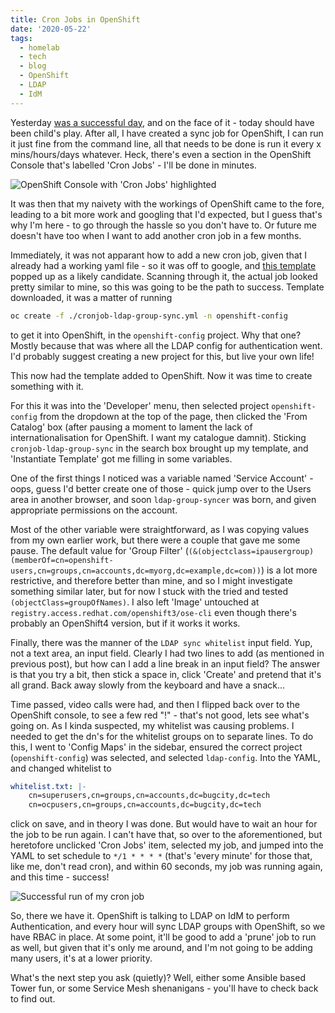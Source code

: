 ```yaml
---
title: Cron Jobs in OpenShift
date: '2020-05-22'
tags:
  - homelab
  - tech
  - blog
  - OpenShift
  - LDAP
  - IdM
---
```

Yesterday [was a successful day](/posts/ldap-on-openshift), and on the face of it - today should have been child's play. After all, I have created a sync job for OpenShift, I can run it just fine from the command line, all that needs to be done is run it every x mins/hours/days whatever. Heck, there's even a section in the OpenShift Console that's labelled 'Cron Jobs' - I'll be done in minutes.

![OpenShift Console with 'Cron Jobs' highlighted](/images/CRON-JOBS.png "Look, it's a section labelled 'Cron Jobs' - this is going to be a piece of cake...")

It was then that my naivety with the workings of OpenShift came to the fore, leading to a bit more work and googling that I'd expected, but I guess that's why I'm here - to go through the hassle so you don't have to. Or future me doesn't have too when I want to add another cron job in a few months.

Immediately, it was not apparant how to add a new cron job, given that I already had a working yaml file - so it was off to google, and [this template](https://github.com/redhat-cop/openshift-management/blob/master/jobs/cronjob-ldap-group-sync.yml) popped up as a likely candidate. Scanning through it, the actual job looked pretty similar to mine, so this was going to be the path to success. Template downloaded, it was a matter of running

```bash
oc create -f ./cronjob-ldap-group-sync.yml -n openshift-config
```

to get it into OpenShift, in the `openshift-config` project. Why that one? Mostly because that was where all the LDAP config for authentication went. I'd probably suggest creating a new project for this, but live your own life!

This now had the template added to OpenShift. Now it was time to create something with it.

For this it was into the 'Developer' menu, then selected project `openshift-config` from the dropdown at the top of the page, then clicked the 'From Catalog' box (after pausing a moment to lament the lack of internationalisation for OpenShift. I want my catalogue damnit). Sticking `cronjob-ldap-group-sync` in the search box brought up my template, and 'Instantiate Template' got me filling in some variables.

One of the first things I noticed was a variable named 'Service Account' - oops, guess I'd better create one of those - quick jump over to the Users area in another browser, and soon `ldap-group-syncer` was born, and given appropriate permissions on the account.

Most of the other variable were straightforward, as I was copying values from my own earlier work, but there were a couple that gave me some pause. The default value for 'Group Filter' (`(&(objectclass=ipausergroup)(memberOf=cn=openshift-users,cn=groups,cn=accounts,dc=myorg,dc=example,dc=com))`) is a lot more restrictive, and therefore better than mine, and so I might investigate something similar later, but for now I stuck with the tried and tested `(objectClass=groupOfNames)`. I also left 'Image' untouched at `registry.access.redhat.com/openshift3/ose-cli` even though there's probably an OpenShift4 version, but if it works it works. 

Finally, there was the manner of the `LDAP sync whitelist` input field. Yup, not a text area, an input field. Clearly I had two lines to add (as mentioned in previous post), but how can I add a line break in an input field? The answer is that you try a bit, then stick a space in, click 'Create' and pretend that it's all grand. Back away slowly from the keyboard and have a snack...

Time passed, video calls were had, and then I flipped back over to the OpenShift console, to see a few red "!" - that's not good, lets see what's going on. As I kinda suspected, my whitelist was causing problems. I needed to get the dn's for the whitelist groups on to separate lines. To do this, I went to 'Config Maps' in the sidebar, ensured the correct project (`openshift-config`) was selected, and selected `ldap-config`. Into the YAML, and changed whitelist to

```yaml
whitelist.txt: |-
    cn=superusers,cn=groups,cn=accounts,dc=bugcity,dc=tech
    cn=ocpusers,cn=groups,cn=accounts,dc=bugcity,dc=tech
```

click on save, and in theory I was done. But would have to wait an hour for the job to be run again. I can't have that, so over to the aforementioned, but heretofore unclicked 'Cron Jobs' item, selected my job, and jumped into the YAML to set schedule to `*/1 * * * *` (that's 'every minute' for those that, like me, don't read cron), and within 60 seconds, my job was running again, and this time - success!

![Successful run of my cron job](/images/complete.png "Job's a good 'un")

So, there we have it. OpenShift is talking to LDAP on IdM to perform Authentication, and every hour will sync LDAP groups with OpenShift, so we have RBAC in place. At some point, it'll be good to add a 'prune' job to run as well, but given that it's only me around, and I'm not going to be adding many users, it's at a lower priority.

What's the next step you ask (quietly)? Well, either some Ansible based Tower fun, or some Service Mesh shenanigans - you'll have to check back to find out.

